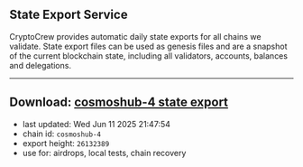 ## State Export Service
CryptoCrew provides automatic daily state exports for all chains we validate. State export files can be used as genesis files and are a snapshot of the current blockchain state, including all validators, accounts, balances and delegations.

---
**Download: [cosmoshub-4 state export](https://dl-eu2.ccvalidators.com/SERVICE/cosmoshub/cosmoshub-4_export_26132389.json)**
---

- last updated: Wed Jun 11 2025 21:47:54
- chain id: `cosmoshub-4`
- export height: `26132389`
- use for: airdrops, local tests, chain recovery
